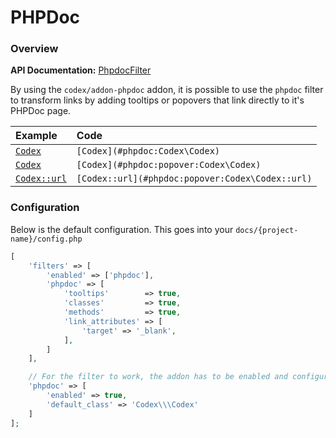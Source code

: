 <!--
title: PHPDoc
subtitle: Filters
-->

# PHPDoc

### Overview 

**API Documentation:** [PhpdocFilter](#phpdoc:popover:Codex\Addon\Phpdoc\PhpdocFilter)

By using the `codex/addon-phpdoc` addon, it is possible to use the `phpdoc` filter to transform links by adding
tooltips or popovers that link directly to it's PHPDoc page.

| Example                                          | Code                                             |
|:-------------------------------------------------|:-------------------------------------------------|
| [`Codex`](#phpdoc:Codex\Codex)                   | `[Codex](#phpdoc:Codex\Codex)`                   |
| [`Codex`](#phpdoc:popover:Codex\Codex)           | `[Codex](#phpdoc:popover:Codex\Codex)`           |
| [`Codex::url`](#phpdoc:popover:Codex\Codex::url) | `[Codex::url](#phpdoc:popover:Codex\Codex::url)` |


### Configuration
Below is the default configuration. This goes into your `docs/{project-name}/config.php`
```php
[
    'filters' => [
        'enabled' => ['phpdoc'],
        'phpdoc' => [
            'tooltips'        => true,
            'classes'         => true,
            'methods'         => true,
            'link_attributes' => [
                'target' => '_blank',
            ],
        ]
    ],

    // For the filter to work, the addon has to be enabled and configured as well!    
    'phpdoc' => [
        'enabled' => true,
        'default_class' => 'Codex\\\Codex'
    ]
];
```